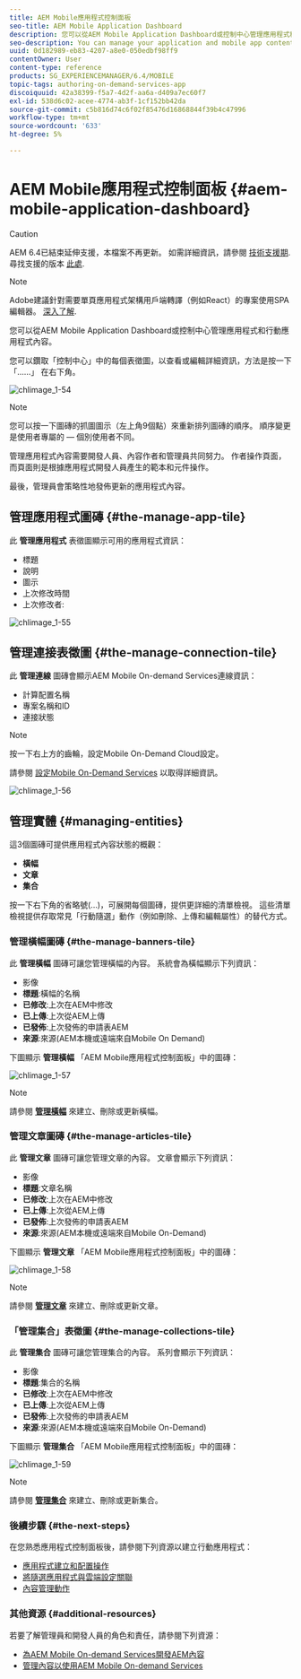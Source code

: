 ```yaml
---
title: AEM Mobile應用程式控制面板
seo-title: AEM Mobile Application Dashboard
description: 您可以從AEM Mobile Application Dashboard或控制中心管理應用程式和行動應用程式內容。 請詳閱本頁以了解更多。
seo-description: You can manage your application and mobile app content from AEM Mobile Application Dashboard or the Control Center. Follow this page to learn more.
uuid: 0d182989-eb83-4207-a8e0-050edbf98ff9
contentOwner: User
content-type: reference
products: SG_EXPERIENCEMANAGER/6.4/MOBILE
topic-tags: authoring-on-demand-services-app
discoiquuid: 42a38399-f5a7-4d2f-aa6a-d409a7ec60f7
exl-id: 538d6c02-acee-4774-ab3f-1cf152bb42da
source-git-commit: c5b816d74c6f02f85476d16868844f39b4c47996
workflow-type: tm+mt
source-wordcount: '633'
ht-degree: 5%

---
```


# AEM Mobile應用程式控制面板 {#aem-mobile-application-dashboard}

>[!CAUTION]
>
>AEM 6.4已結束延伸支援，本檔案不再更新。 如需詳細資訊，請參閱 [技術支援期](https://helpx.adobe.com//tw/support/programs/eol-matrix.html). 尋找支援的版本 [此處](https://experienceleague.adobe.com/docs/).

>[!NOTE]
>
>Adobe建議針對需要單頁應用程式架構用戶端轉譯（例如React）的專案使用SPA編輯器。 [深入了解](/help/sites-developing/spa-overview.md).

您可以從AEM Mobile Application Dashboard或控制中心管理應用程式和行動應用程式內容。

您可以鑽取「控制中心」中的每個表徵圖，以查看或編輯詳細資訊，方法是按一下「……」 在右下角。

![chlimage_1-54](assets/chlimage_1-54.png)

>[!NOTE]
>
>您可以按一下圖磚的抓圖圖示（左上角9個點）來重新排列圖磚的順序。 順序變更是使用者專屬的 — 個別使用者不同。

管理應用程式內容需要開發人員、內容作者和管理員共同努力。 作者操作頁面，而頁面則是根據應用程式開發人員產生的範本和元件操作。

最後，管理員會策略性地發佈更新的應用程式內容。

## 管理應用程式圖磚 {#the-manage-app-tile}

此 **管理應用程式** 表徵圖顯示可用的應用程式資訊：

* 標題
* 說明
* 圖示
* 上次修改時間
* 上次修改者:

![chlimage_1-55](assets/chlimage_1-55.png)

## 管理連接表徵圖 {#the-manage-connection-tile}

此 **管理連線** 圖磚會顯示AEM Mobile On-demand Services連線資訊：

* 計算配置名稱
* 專案名稱和ID
* 連接狀態

>[!NOTE]
>
>按一下右上方的齒輪，設定Mobile On-Demand Cloud設定。
>
>請參閱 [設定Mobile On-Demand Services](/help/mobile/mobile-on-demand-associating-an-on-demand-app-to-cloud-configuration.md) 以取得詳細資訊。

![chlimage_1-56](assets/chlimage_1-56.png)

## 管理實體 {#managing-entities}

這3個圖磚可提供應用程式內容狀態的概觀：

* **橫幅**
* **文章**
* **集合**

按一下右下角的省略號(...)，可展開每個圖磚，提供更詳細的清單檢視。 這些清單檢視提供存取常見「行動隨選」動作（例如刪除、上傳和編輯屬性）的替代方式。

### 管理橫幅圖磚 {#the-manage-banners-tile}

此 **管理橫幅** 圖磚可讓您管理橫幅的內容。 系統會為橫幅顯示下列資訊：

* 影像
* **標題**:橫幅的名稱
* **已修改**:上次在AEM中修改
* **已上傳**:上次從AEM上傳
* **已發佈**:上次發佈的申請表AEM
* **來源**:來源(AEM本機或遠端來自Mobile On Demand)

下圖顯示 **管理橫幅** 「AEM Mobile應用程式控制面板」中的圖磚：

![chlimage_1-57](assets/chlimage_1-57.png)

>[!NOTE]
>
>請參閱 **[管理橫幅](/help/mobile/mobile-on-demand-managing-banners.md)** 來建立、刪除或更新橫幅。

### 管理文章圖磚 {#the-manage-articles-tile}

此 **管理文章** 圖磚可讓您管理文章的內容。 文章會顯示下列資訊：

* 影像
* **標題**:文章名稱
* **已修改**:上次在AEM中修改
* **已上傳**:上次從AEM上傳
* **已發佈**:上次發佈的申請表AEM
* **來源**:來源(AEM本機或遠端來自Mobile On-Demand)

下圖顯示 **管理文章** 「AEM Mobile應用程式控制面板」中的圖磚：

![chlimage_1-58](assets/chlimage_1-58.png)

>[!NOTE]
>
>請參閱 [**管理文章**](/help/mobile/mobile-on-demand-managing-articles.md) 來建立、刪除或更新文章。

### 「管理集合」表徵圖 {#the-manage-collections-tile}

此 **管理集合** 圖磚可讓您管理集合的內容。 系列會顯示下列資訊：

* 影像
* **標題**:集合的名稱
* **已修改**:上次在AEM中修改
* **已上傳**:上次從AEM上傳
* **已發佈**:上次發佈的申請表AEM
* **來源**:來源(AEM本機或遠端來自Mobile On-Demand)

下圖顯示 **管理集合** 「AEM Mobile應用程式控制面板」中的圖磚：

![chlimage_1-59](assets/chlimage_1-59.png)

>[!NOTE]
>
>請參閱 **[管理集合](/help/mobile/mobile-on-demand-managing-collections.md)** 來建立、刪除或更新集合。

### 後續步驟 {#the-next-steps}

在您熟悉應用程式控制面板後，請參閱下列資源以建立行動應用程式：

* [應用程式建立和配置操作](/help/mobile/mobile-apps-ondemand-application-create-configure-action.md)
* [將隨選應用程式與雲端設定關聯](/help/mobile/mobile-on-demand-associating-an-on-demand-app-to-cloud-configuration.md)
* [內容管理動作](/help/mobile/mobile-apps-ondemand-manage-content-ondemand.md)

### 其他資源 {#additional-resources}

若要了解管理員和開發人員的角色和責任，請參閱下列資源：

* [為AEM Mobile On-demand Services開發AEM內容](/help/mobile/aem-mobile-on-demand.md)
* [管理內容以使用AEM Mobile On-demand Services](/help/mobile/aem-mobile.md)
